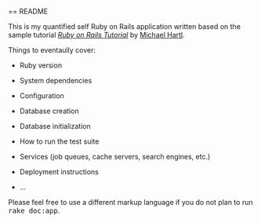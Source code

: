 == README

This is my quantified self Ruby on Rails application written based on the sample tutorial [*Ruby on Rails Tutorial*](http://railstutorial.org/)
by [Michael Hartl](http://michaelhartl.com/).

Things to eventaully cover:

* Ruby version

* System dependencies

* Configuration

* Database creation

* Database initialization

* How to run the test suite

* Services (job queues, cache servers, search engines, etc.)

* Deployment instructions

* ...


Please feel free to use a different markup language if you do not plan to run
<tt>rake doc:app</tt>.
